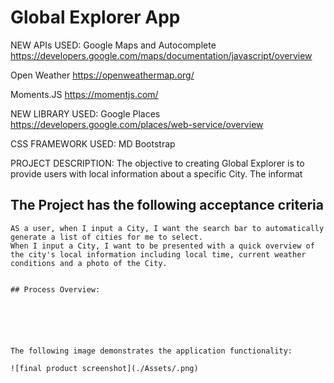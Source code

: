 # Global Explorer App 

NEW APIs USED:
Google Maps and Autocomplete
https://developers.google.com/maps/documentation/javascript/overview

Open Weather
https://openweathermap.org/

Moments.JS
https://momentjs.com/

NEW LIBRARY USED:
Google Places
https://developers.google.com/places/web-service/overview

CSS FRAMEWORK USED:
MD Bootstrap

PROJECT DESCRIPTION:
The objective to creating Global Explorer is to provide users with local information about a specific City.  The informat

## The Project has the following acceptance criteria


```
AS a user, when I input a City, I want the search bar to automatically generate a list of cities for me to select. 
When I input a City, I want to be presented with a quick overview of the city's local information including local time, current weather conditions and a photo of the City. 


## Process Overview:






The following image demonstrates the application functionality:

![final product screenshot](./Assets/.png)



